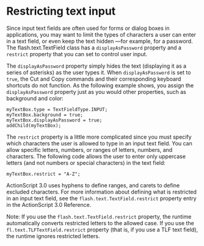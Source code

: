 # Restricting text input

<div>

Since input text fields are often used for forms or dialog boxes in
applications, you may want to limit the types of characters a user can enter in
a text field, or even keep the text hidden —for example, for a password. The
flash.text.TextField class has a `displayAsPassword` property and a `restrict`
property that you can set to control user input.

The `displayAsPassword` property simply hides the text (displaying it as a
series of asterisks) as the user types it. When `displayAsPassword` is set to
`true`, the Cut and Copy commands and their corresponding keyboard shortcuts do
not function. As the following example shows, you assign the `displayAsPassword`
property just as you would other properties, such as background and color:

    myTextBox.type = TextFieldType.INPUT;
    myTextBox.background = true;
    myTextBox.displayAsPassword = true;
    addChild(myTextBox);

The `restrict` property is a little more complicated since you must specify
which characters the user is allowed to type in an input text field. You can
allow specific letters, numbers, or ranges of letters, numbers, and characters.
The following code allows the user to enter only uppercase letters (and not
numbers or special characters) in the text field:

    myTextBox.restrict = "A-Z";

ActionScript 3.0 uses hyphens to define ranges, and carets to define excluded
characters. For more information about defining what is restricted in an input
text field, see the `flash.text.TextField.restrict` property entry in the
ActionScript 3.0 Reference.

<div>

Note: If you use the `flash.text.TextField.restrict` property, the runtime
automatically converts restricted letters to the allowed case. If you use the
`fl.text.TLFTextField.restrict` property (that is, if you use a TLF text field),
the runtime ignores restricted letters.

</div>

</div>

<div>

<div>

</div>

</div>
